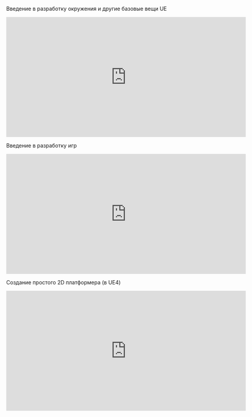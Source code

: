 Введение в разработку окружения и другие базовые вещи UE
<iframe width=640 height=320 src="https://www.youtube.com/embed/k-zMkzmduqI" title="Unreal Engine 5 Beginner Tutorial - UE5 Starter Course 2022" frameborder="0" allow="accelerometer; autoplay; clipboard-write; encrypted-media; gyroscope; picture-in-picture" allowfullscreen></iframe>

Введение в разработку игр
<iframe width=640 height=320 src="https://www.youtube.com/embed/ITCWa3oLNAQ" title="How to Create a Game in Unreal Engine 5 - UE5 Beginner Tutorial" frameborder="0" allow="accelerometer; autoplay; clipboard-write; encrypted-media; gyroscope; picture-in-picture" allowfullscreen></iframe>

Создание простого 2D платформера (в UE4)
<iframe width=640 height=320 src="https://www.youtube.com/embed/ltdybFxS59I" title="Платформер на Unreal Engine 4 - Часть 1" frameborder="0" allow="accelerometer; autoplay; clipboard-write; encrypted-media; gyroscope; picture-in-picture" allowfullscreen></iframe>
